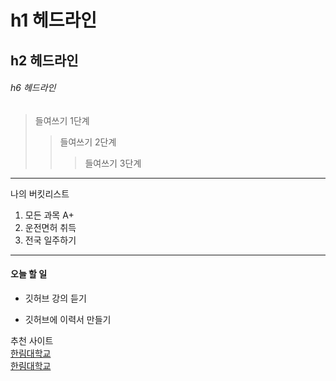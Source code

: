 # h1 헤드라인
## h2 헤드라인
###### h6 헤드라인

> 들여쓰기 1단계
>> 들여쓰기 2단계
>>> 들여쓰기 3단계
------------------------
나의 버킷리스트
1. 모든 과목 A+
2. 운전면허 취득
3. 전국 일주하기
************************
#### 오늘 할 일
* 깃허브 강의 듣기
+ 깃허브에 이력서 만들기 

추천 사이트  
[한림대학교](www.hallym.ac.kr)  
 <a href=www.hallym.ac.kr> 한림대학교 </a>  
 
 [hallym]:www.hallym.ac.kr
